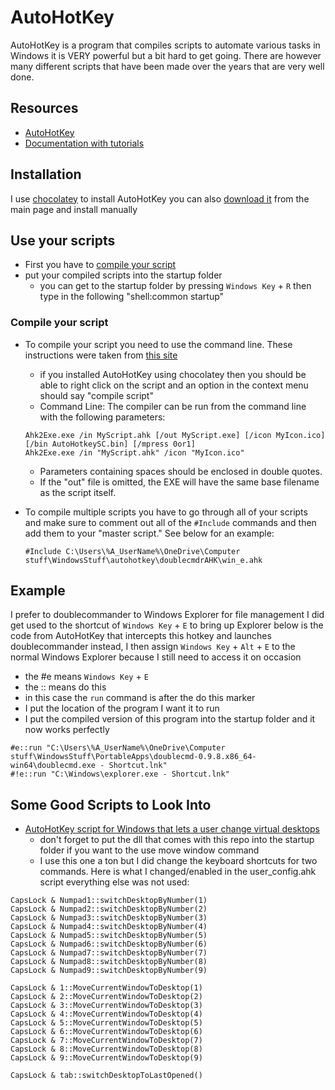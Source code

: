 # AutoHotKey

AutoHotKey is a program that compiles scripts to automate various tasks in Windows it is VERY powerful but a bit hard to get going. There are however many different scripts that have been made over the years that are very well done.

## Resources

- [AutoHotKey](https://www.autohotkey.com/)
- [Documentation with tutorials](https://www.autohotkey.com/docs/AutoHotkey.htm)

## Installation

I use [chocolatey](chocolatey.md) to install AutoHotKey
you can also [download it](https://www.autohotkey.com/) from the main page and install manually

## Use your scripts

- First you have to [compile your script](#compile-your-script)
- put your compiled scripts into the startup folder
    - you can get to the startup folder by pressing `Windows Key` + `R` then type in the following "shell:common startup"

### Compile your script

- To compile your script you need to use the command line. These instructions were taken from [this site](https://www.autohotkey.com/docs/Scripts.htm#ahk2exe)
    - if you installed AutoHotKey using chocolatey then you should be able to right click on the script and an option in the context menu should say "compile script"
    - Command Line: The compiler can be run from the command line with the following parameters:

    ```AutoHotKey
    Ahk2Exe.exe /in MyScript.ahk [/out MyScript.exe] [/icon MyIcon.ico] [/bin AutoHotkeySC.bin] [/mpress 0or1]
    Ahk2Exe.exe /in "MyScript.ahk" /icon "MyIcon.ico"
    ```

    - Parameters containing spaces should be enclosed in double quotes.
    - If the "out" file is omitted, the EXE will have the same base filename as the script itself.
- To compile multiple scripts you have to go through all of your scripts and make sure to comment out all of the `#Include` commands and then add them to your "master script." See below for an example:

    ```AutoHotKey
    #Include C:\Users\%A_UserName%\OneDrive\Computer stuff\WindowsStuff\autohotkey\doublecmdrAHK\win_e.ahk
    ```

## Example

I prefer to doublecommander to Windows Explorer for file management I did get used to the shortcut of `Windows Key` + `E` to bring up Explorer below is the code from AutoHotKey that intercepts this hotkey and launches doublecommander instead, I then assign `Windows Key` + `Alt` + `E` to the normal Windows Explorer because I still need to access it on occasion

- the #e means `Windows Key` + `E`
- the :: means do this
- in this case the `run` command is after the do this marker
- I put the location of the program I want it to run
- I put the compiled version of this program into the startup folder and it now works perfectly

```AutoHotKey
#e::run "C:\Users\%A_UserName%\OneDrive\Computer stuff\WindowsStuff\PortableApps\doublecmd-0.9.8.x86_64-win64\doublecmd.exe - Shortcut.lnk"
#!e::run "C:\Windows\explorer.exe - Shortcut.lnk"
```

## Some Good Scripts to Look Into

- [AutoHotKey script for Windows that lets a user change virtual desktops](https://github.com/pmb6tz/windows-desktop-switcher)
    - don't forget to put the dll that comes with this repo into the startup folder if you want to the use move window command
    - I use this one a ton but I did change the keyboard shortcuts for two commands. Here is what I changed/enabled in the user_config.ahk script everything else was not used:

```AutoHotKey
CapsLock & Numpad1::switchDesktopByNumber(1)
CapsLock & Numpad2::switchDesktopByNumber(2)
CapsLock & Numpad3::switchDesktopByNumber(3)
CapsLock & Numpad4::switchDesktopByNumber(4)
CapsLock & Numpad5::switchDesktopByNumber(5)
CapsLock & Numpad6::switchDesktopByNumber(6)
CapsLock & Numpad7::switchDesktopByNumber(7)
CapsLock & Numpad8::switchDesktopByNumber(8)
CapsLock & Numpad9::switchDesktopByNumber(9)

CapsLock & 1::MoveCurrentWindowToDesktop(1)
CapsLock & 2::MoveCurrentWindowToDesktop(2)
CapsLock & 3::MoveCurrentWindowToDesktop(3)
CapsLock & 4::MoveCurrentWindowToDesktop(4)
CapsLock & 5::MoveCurrentWindowToDesktop(5)
CapsLock & 6::MoveCurrentWindowToDesktop(6)
CapsLock & 7::MoveCurrentWindowToDesktop(7)
CapsLock & 8::MoveCurrentWindowToDesktop(8)
CapsLock & 9::MoveCurrentWindowToDesktop(9)

CapsLock & tab::switchDesktopToLastOpened()
```
